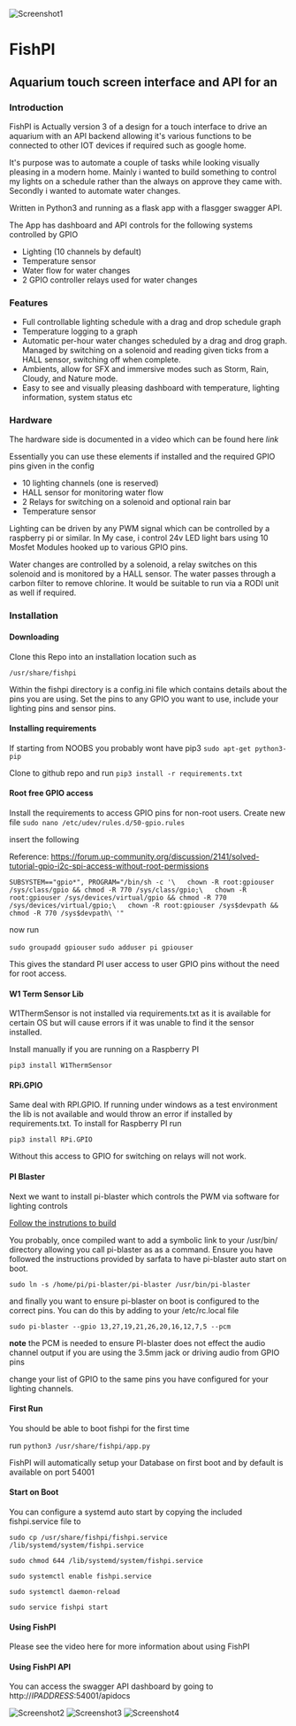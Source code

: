 

![Screenshot1](screenshots/1.PNG)

# FishPI 
## Aquarium touch screen interface and API for an

### Introduction
FishPI is Actually version 3 of a design for a touch interface to drive an aquarium with an API backend allowing it's various functions to be connected to other IOT devices if required such as google home. 

It's purpose was to automate a couple of tasks while looking visually pleasing in a modern home. Mainly i wanted to build something to control my lights on a schedule rather than the always on approve they came with. Secondly i wanted to automate water changes. 

Written in Python3 and running as a flask app with a flasgger swagger API. 

The App has dashboard and API controls for the following systems controlled by GPIO

- Lighting (10 channels by default) 
- Temperature sensor
- Water flow for water changes
- 2 GPIO controller relays used for water changes

### Features

- Full controllable lighting schedule with a drag and drop schedule graph
- Temperature logging to a graph
- Automatic per-hour water changes scheduled by a drag and drog graph. Managed by switching on a solenoid and reading given ticks from a HALL sensor, switching off when complete. 
- Ambients, allow for SFX and immersive modes such as Storm, Rain, Cloudy, and Nature mode. 
- Easy to see and visually pleasing dashboard with temperature, lighting information, system status etc

### Hardware

The hardware side is documented in a video which can be found here *link*

Essentially you can use these elements if installed and the required GPIO pins given in the config
- 10 lighting channels (one is reserved)
- HALL sensor for monitoring water flow
- 2 Relays for switching on a solenoid and optional rain bar
- Temperature sensor 

Lighting can be driven by any PWM signal which can be controlled by a raspberry pi or similar. In My case, i control 24v LED light bars using 10 Mosfet Modules hooked up to various GPIO pins. 

Water changes are controlled by a solenoid, a relay switches on this solenoid and is monitored by a HALL sensor. The water passes through a carbon filter to remove chlorine. It would be suitable to run via a RODI unit as well if required.

### Installation

#### Downloading

Clone this Repo into an installation location such as 

`/usr/share/fishpi`

Within the fishpi directory is a config.ini file which contains details about the pins you are using. 
Set the pins to any GPIO you want to use, include your lighting pins and sensor pins. 

#### Installing requirements

If starting from NOOBS you probably wont have pip3
`sudo apt-get python3-pip`

Clone to github repo and run 
`pip3 install -r requirements.txt`

#### Root free GPIO access

Install the requirements to access GPIO pins for non-root users. Create new file
`sudo nano /etc/udev/rules.d/50-gpio.rules`

insert the following

Reference: https://forum.up-community.org/discussion/2141/solved-tutorial-gpio-i2c-spi-access-without-root-permissions

` SUBSYSTEM=="gpio*", PROGRAM="/bin/sh -c '\  
    chown -R root:gpiouser /sys/class/gpio && chmod -R 770 /sys/class/gpio;\  
    chown -R root:gpiouser /sys/devices/virtual/gpio && chmod -R 770 /sys/devices/virtual/gpio;\  
    chown -R root:gpiouser /sys$devpath && chmod -R 770 /sys$devpath\ '"  
 `

now run

`
sudo groupadd gpiouser
`
`
sudo adduser pi gpiouser
`

This gives the standard PI user access to user GPIO pins without the need for root access. 

#### W1 Term Sensor Lib

W1ThermSensor is not installed via requirements.txt as it is available for certain OS but will cause errors if 
it was unable to find it the sensor installed. 

Install manually if you are running on a Raspberry PI 

`pip3 install W1ThermSensor`

#### RPi.GPIO

Same deal with RPI.GPIO. If running under windows as a test environment the lib is not available and would throw an error 
if installed by requirements.txt. To install for Raspberry PI run

`pip3 install RPi.GPIO`

Without this access to GPIO for switching on relays will not work. 

#### PI Blaster

Next we want to install pi-blaster which controls the PWM via software for lighting controls

[Follow the instrutions to build](https://github.com/sarfata/pi-blaster)

You probably, once compiled want to add a symbolic link to your /usr/bin/ directory allowing you call pi-blaster as
as a command. Ensure you have followed the instructions provided by sarfata to have pi-blaster auto start on boot. 

`sudo ln -s /home/pi/pi-blaster/pi-blaster /usr/bin/pi-blaster`

and finally you want to ensure pi-blaster on boot is configured to the correct pins. You can do this by adding to your
/etc/rc.local file

`sudo pi-blaster --gpio 13,27,19,21,26,20,16,12,7,5 --pcm`

**note** the PCM is needed to ensure PI-blaster does not effect the audio channel output if you are using the 3.5mm jack or driving audio from GPIO pins

change your list of GPIO to the same pins you have configured for your lighting channels.

#### First Run

You should be able to boot fishpi for the first time

run `python3 /usr/share/fishpi/app.py`

FishPI will automatically setup your Database on first boot and by default is available on port 54001

#### Start on Boot

You can configure a systemd auto start by copying the included fishpi.service file to

`sudo cp /usr/share/fishpi/fishpi.service /lib/systemd/system/fishpi.service`

`sudo chmod 644 /lib/systemd/system/fishpi.service`

`sudo systemctl enable fishpi.service`

`sudo systemctl daemon-reload`


`sudo service fishpi start` 


#### Using FishPI
Please see the video here for more information about using FishPI


#### Using FishPI API

You can access the swagger API dashboard by going to http://*IPADDRESS*:54001/apidocs

![Screenshot2](screenshots/2.PNG)
![Screenshot3](screenshots/3.PNG)
![Screenshot4](screenshots/4.PNG)


